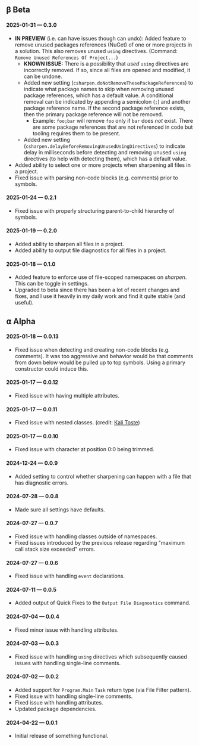## β Beta

#### 2025-01-31 — 0.3.0

- **IN PREVIEW** (i.e. can have issues though can undo): Added feature to remove unused packages references (NuGet) of one or more projects in a solution. This also removes unused `using` directives. (Command: `Remove Unused References Of Project...`)
    - **KNOWN ISSUE:** There is a possibility that _used_ `using` directives are incorrectly removed. If so, since all files are opened and modified, it can be undone.
    - Added new setting (`csharpen.doNotRemoveThesePackageReferences`) to indicate what package names to skip when removing unused package references, which has a default value. A conditional removal can be indicated by appending a semicolon (`;`) and another package reference name. If the second package reference exists, then the primary package reference will not be removed.
        - Example: `foo;bar` will remove `foo` only if `bar` does _not_ exist. There are some package references that are not referenced in code but tooling requires them to be present.
    - Added new setting (`csharpen.delayBeforeRemovingUnusedUsingDirectives`) to indicate delay in milliseconds before detecting and removing unused `using` directives (to help with detecting them), which has a default value.
- Added ability to select one or more projects when sharpening all files in a project.
- Fixed issue with parsing non-code blocks (e.g. comments) prior to symbols.

#### 2025-01-24 — 0.2.1

- Fixed issue with properly structuring parent-to-child hierarchy of symbols.

#### 2025-01-19 — 0.2.0

- Added ability to sharpen all files in a project.
- Added ability to output file diagnostics for all files in a project.

#### 2025-01-18 — 0.1.0

- Added feature to enforce use of file-scoped namespaces on _sharpen_. This can be toggle in settings.
- Upgraded to beta since there has been a lot of recent changes and fixes, and I use it heavily in my daily work and find it quite stable (and useful).

## ⍺ Alpha

#### 2025-01-18 — 0.0.13

- Fixed issue when detecting and creating non-code blocks (e.g. comments). It was too aggressive and behavior would be that comments from down below would be pulled up to top symbols. Using a primary constructor could induce this.

#### 2025-01-17 — 0.0.12

- Fixed issue with having multiple attributes.

#### 2025-01-17 — 0.0.11

- Fixed issue with nested classes. (credit: [Kali Toste](https://github.com/Clayton-Toste))

#### 2025-01-17 — 0.0.10

- Fixed issue with character at position 0:0 being trimmed.

#### 2024-12-24 — 0.0.9

- Added setting to control whether sharpening can happen with a file that has diagnostic errors.

#### 2024-07-28 — 0.0.8

- Made sure all settings have defaults.

#### 2024-07-27 — 0.0.7

- Fixed issue with handling classes outside of namespaces.
- Fixed issues introduced by the previous release regarding "maximum call stack size exceeded" errors.

#### 2024-07-27 — 0.0.6

- Fixed issue with handling `event` declarations.

#### 2024-07-11 — 0.0.5

- Added output of Quick Fixes to the `Output File Diagnostics` command.

#### 2024-07-04 — 0.0.4

- Fixed minor issue with handling attributes.

#### 2024-07-03 — 0.0.3

- Fixed issue with handling `using` directives which subsequently caused issues with handling single-line comments.

#### 2024-07-02 — 0.0.2

- Added support for `Program.Main` `Task` return type (via File Filter pattern).
- Fixed issue with handling single-line comments.
- Fixed issue with handling attributes.
- Updated package dependencies.

#### 2024-04-22 — 0.0.1

- Initial release of something functional.
